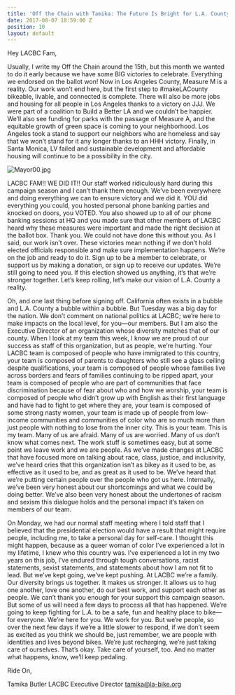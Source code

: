 ```yaml
---
title: 'Off the Chain with Tamika: The Future Is Bright for L.A. County'
date: 2017-08-07 18:59:00 Z
position: 10
layout: default
---
```


Hey LACBC Fam,

Usually, I write my Off the Chain around the 15th, but this month we wanted to do it early because we have some BIG victories to celebrate. Everything we endorsed on the ballot won! Now in Los Angeles County, Measure M is a reality. Our work won’t end here, but the first step to #makeLACounty bikeable, livable, and connected is complete. There will also be more jobs and housing for all people in Los Angeles thanks to a victory on JJJ. We were part of a coalition to Build a Better LA and we couldn’t be happier. We’ll also see funding for parks with the passage of Measure A, and the equitable growth of green space is coming to your neighborhood.  Los Angeles took a stand to support our neighbors who are homeless and say that we won’t stand for it any longer thanks to an HHH victory. Finally, in Santa Monica, LV failed and sustainable development and affordable housing will continue to be a possibility in the city.

![Mayor00.jpg](/uploads/Mayor00.jpg)

LACBC FAM!! WE DID IT!! Our staff worked ridiculously hard during this campaign season and I can’t thank them enough. We’ve been everywhere and doing everything we can to ensure victory and we did it. YOU did everything you could, you hosted personal phone banking parties and knocked on doors, you VOTED. You also showed up to all of our phone banking sessions at HQ and you made sure that other members of LACBC heard why these measures were important and made the right decision at the ballot box. Thank you. We could not have done this without you. As I said, our work isn’t over. These victories mean nothing if we don’t hold elected officials responsible and make sure implementation happens. We’re on the job and ready to do it. Sign up to be a member to celebrate, or support us by making a donation, or sign up to receive our updates. We’re still going to need you. If this election showed us anything, it’s that we’re stronger together. Let’s keep rolling, let’s make our vision of L.A. County a reality.

Oh, and one last thing before signing off. California often exists in a bubble and L.A. County a bubble within a bubble. But Tuesday was a big day for the nation. We don’t comment on national politics at LACBC; we’re here to make impacts on the local level, for you—our members. But I am also the Executive Director of an organization whose diversity matches that of our county.  When I look at my team this week, I know we are proud of our success as staff of this organization, but as people, we’re hurting. Your LACBC team is composed of people who have immigrated to this country, your team is composed of parents to daughters who still see a glass ceiling despite qualifications, your team is composed of people whose families live across borders and fears of families continuing to be ripped apart, your team is composed of people who are part of communities that face discrimination because of fear about who and how we worship, your team is composed of people who didn’t grow up with English as their first language and have had to fight to get where they are, your team is composed of some strong nasty women, your team is made up of people from low-income communities and communities of color who are so much more than just people with nothing to lose from the inner city.
This is your team. This is my team. Many of us are afraid. Many of us are worried. Many of us don’t know what comes next. The work stuff is sometimes easy, but at some point we leave work and we are people. As we’ve made changes at LACBC that have focused more on talking about race, class, justice, and inclusivity, we’ve heard cries that this organization isn’t as bikey as it used to be, as effective as it used to be, and as great as it used to be. We’ve heard that we’re putting certain people over the people who got us here. Internally, we’ve been very honest about our shortcomings and what we could be doing better. We’ve also been very honest about the undertones of racism and sexism this dialogue holds and the personal impact it’s taken on members of our team.

On Monday, we had our normal staff meeting where I told staff that I believed that the presidential election would have a result that might require people, including me, to take a personal day for self-care. I thought this might happen, because as a queer woman of color I’ve experienced a lot in my lifetime, I knew who this country was. I’ve experienced a lot in my two years on this job, I’ve endured through tough conversations, racist statements, sexist statements, and statements about how I am not fit to lead. But we’ve kept going, we’ve kept pushing. At LACBC we’re a family. Our diversity brings us together. It makes us stronger. It allows us to hug one another, love one another, do our best work, and support each other as people. We can’t thank you enough for your support this campaign season. But some of us will need a few days to process all that has happened. We’re going to keep fighting for L.A. to be a safe, fun and healthy place to bike—for everyone. We’re here for you. We work for you. But we’re people, so over the next few days if we’re a little slower to respond, if we don’t seem as excited as you think we should be, just remember, we are people with identities and lives beyond bikes. We’re just recharging, we’re just taking care of ourselves. That’s okay. Take care of yourself, too. And no matter what happens, know, we’ll keep pedaling.

Ride On,


Tamika Butler
LACBC Executive Director
tamika@la-bike.org

